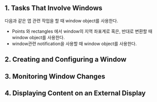 ## 1. Tasks That Involve Windows

다음과 같은 앱 관련 작업을 할 때 window object를 사용한다.

- Points 와 rectangles 에서 window의 지역 좌표계로 혹은, 반대로 변환할 때 window object를 사용한다.
- window관련 notification을 사용할 때 window object를 사용한다.

## 2. Creating and Configuring a Window



## 3. Monitoring Window Changes



## 4. Displaying Content on an External Display